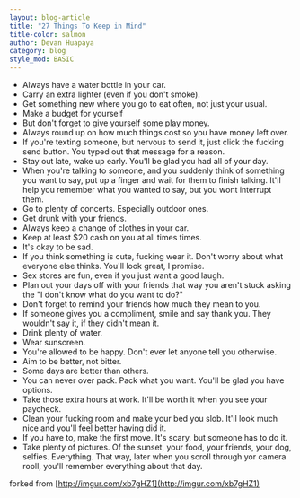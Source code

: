 ```yaml
---
layout: blog-article
title: "27 Things To Keep in Mind"
title-color: salmon
author: Devan Huapaya
category: blog
style_mod: BASIC
---
```


* Always have a water bottle in your car.
* Carry an extra lighter (even if you don't smoke).
* Get something new where you go to eat often, not just your usual.
* Make a budget for yourself
* But don't forget to give yourself some play money.
* Always round up on how much things cost so you have money left over.
* If you're texting someone, but nervous to send it, just click the fucking send button. You typed out that message for a reason.
* Stay out late, wake up early. You'll be glad you had all of your day.
* When you're talking to someone, and you suddenly think of something you want to say, put up a finger and wait for them to finish talking. It'll help you remember what you wanted to say, but you wont interrupt them.
* Go to plenty of concerts. Especially outdoor ones.
* Get drunk with your friends.
* Always keep a change of clothes in your car.
* Keep at least $20 cash on you at all times times.
* It's okay to be sad.
* If you think something is cute, fucking wear it. Don't worry about what everyone else thinks. You'll look great, I promise.
* Sex stores are fun, even if you just want a good laugh.
* Plan out your days off with your friends that way you aren't stuck asking the "I don't know what do you want to do?"
* Don't forget to remind your friends how much they mean to you.
* If someone gives you a compliment, smile and say thank you. They wouldn't say it, if they didn't mean it.
* Drink plenty of water.
* Wear sunscreen.
* You're allowed to be happy. Don't ever let anyone tell you otherwise.
* Aim to be better, not bitter.
* Some days are better than others.
* You can never over pack. Pack what you want. You'll be glad you have options.
* Take those extra hours at work. It'll be worth it when you see your paycheck.
* Clean your fucking room and make your bed you slob. It'll look much nice and you'll feel better having did it.
* If you have to, make the first move. It's scary, but someone has to do it.
* Take plenty of pictures. Of the sunset, your food, your friends, your dog, selfies. Everything. That way, later when you scroll through yor camera rooll, you'll remember everything about that day.

forked from [http://imgur.com/xb7gHZ1](http://imgur.com/xb7gHZ1)
